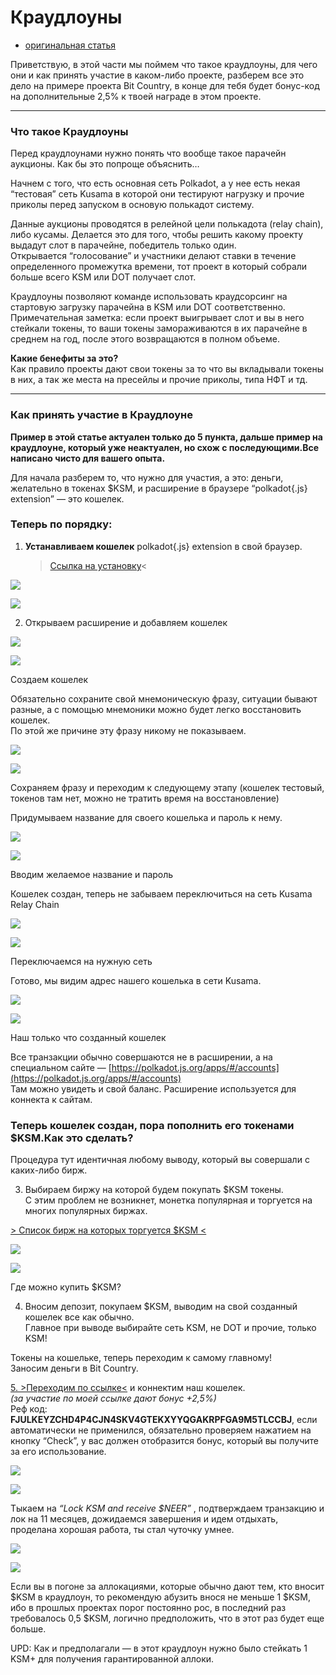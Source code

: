 # Краудлоуны
- [оригинальная статья](https://teletype.in/@greezblog/kraudlouny_3.13)

Приветствую, в этой части мы поймем что такое краудлоуны, для чего они и как принять участие в каком-либо проекте, разберем все это дело на примере проекта Bit Country, в конце для тебя будет бонус-код на дополнительные 2,5% к твоей награде в этом проекте.

---

### **Что такое Краудлоуны**

Перед краудлоунами нужно понять что вообще такое парачейн аукционы. Как бы это попроще объяснить…

Начнем с того, что есть основная сеть Polkadot, а у нее есть некая “тестовая” сеть Kusama в которой они тестируют нагрузку и прочие приколы перед запуском в основую полькадот систему.

Данные аукционы проводятся в релейной цели полькадота (relay chain), либо кусамы. Делается это для того, чтобы решить какому проекту выдадут слот в парачейне, победитель только один.  
Открывается “голосование” и участники делают ставки в течение определенного промежутка времени, тот проект в который собрали больше всего KSM или DOT получает слот.

Краудлоуны позволяют команде использовать краудсорсинг на стартовую загрузку парачейна в KSM или DOT соответственно.  
Примечательная заметка: если проект выигрывает слот и вы в него стейкали токены, то ваши токены замораживаются в их парачейне в среднем на год, после этого возвращаются в полном объеме.

**Какие бенефиты за это?**  
Как правило проекты дают свои токены за то что вы вкладывали токены в них, а так же места на пресейлы и прочие приколы, типа НФТ и тд.

---

### **Как принять участие в Краудлоуне**

**Пример в этой статье актуален только до 5 пункта, дальше пример на краудлоуне, который уже неактуален, но схож с последующими.Все написано чисто для вашего опыта.**

Для начала разберем то, что нужно для участия, а это: деньги, желательно в токенах $KSM, и расширение в браузере “polkadot{.js} extension” — это кошелек.

### Теперь по порядку:

1.  **Устанавливаем кошелек** polkadot{.js} extension в свой браузер.  
    >[Ссылка на установку](https://chrome.google.com/webstore/detail/polkadot%7Bjs%7D-extension/mopnmbcafieddcagagdcbnhejhlodfdd)<

![](https://cdn-images-1.medium.com/max/800/1*XoEADELuWrYLkpTXsRS01g.png)

![](https://cdn-images-1.medium.com/max/800/1*XoEADELuWrYLkpTXsRS01g.png)

2. Открываем расширение и добавляем кошелек

![](https://cdn-images-1.medium.com/max/800/1*hOivZAsbB6JqmYYiWSyiyQ.png)

![](https://cdn-images-1.medium.com/max/800/1*hOivZAsbB6JqmYYiWSyiyQ.png)

Создаем кошелек

Обязательно сохраните свой мнемоническую фразу, ситуации бывают разные, а с помощью мнемоники можно будет легко восстановить кошелек.  
По этой же причине эту фразу никому не показываем.

![](https://cdn-images-1.medium.com/max/800/1*Q2HOvHu4BOfuT6GcPCAAiQ.png)

![](https://cdn-images-1.medium.com/max/800/1*Q2HOvHu4BOfuT6GcPCAAiQ.png)

Сохраняем фразу и переходим к следующему этапу (кошелек тестовый, токенов там нет, можно не тратить время на восстановление)

Придумываем название для своего кошелька и пароль к нему.

![](https://cdn-images-1.medium.com/max/800/1*uVtazXc4kB3BpCeRT8uZtQ.png)

![](https://cdn-images-1.medium.com/max/800/1*uVtazXc4kB3BpCeRT8uZtQ.png)

Вводим желаемое название и пароль

Кошелек создан, теперь не забываем переключиться на сеть Kusama Relay Chain

![](https://cdn-images-1.medium.com/max/800/1*CiluMq0hlDunEz7ZGvx2uA.png)

![](https://cdn-images-1.medium.com/max/800/1*CiluMq0hlDunEz7ZGvx2uA.png)

Переключаемся на нужную сеть

Готово, мы видим адрес нашего кошелька в сети Kusama.

![](https://cdn-images-1.medium.com/max/800/1*01q2mvRTdhYSZO_4e90Hpg.png)

![](https://cdn-images-1.medium.com/max/800/1*01q2mvRTdhYSZO_4e90Hpg.png)

Наш только что созданный кошелек

Все транзакции обычно совершаются не в расширении, а на специальном сайте — [https://polkadot.js.org/apps/#/accounts](https://polkadot.js.org/apps/#/accounts)  
Там можно увидеть и свой баланс. Расширение используется для коннекта к сайтам.

### **Теперь кошелек создан, пора пополнить его токенами $KSM.Как это сделать?**

Процедура тут идентичная любому выводу, который вы совершали с каких-либо бирж.

3. Выбираем биржу на которой будем покупать $KSM токены.  
С этим проблем не возникнет, монетка популярная и торгуется на многих популярных биржах.

[> Список бирж на которых торгуется $KSM <](https://coinmarketcap.com/ru/currencies/kusama/markets/)

![](https://cdn-images-1.medium.com/max/800/1*2NHPNbTwrtCIL6KmgoCHFA.png)

![](https://cdn-images-1.medium.com/max/800/1*2NHPNbTwrtCIL6KmgoCHFA.png)

Где можно купить $KSM?

4. Вносим депозит, покупаем $KSM, выводим на свой созданный кошелек все как обычно.  
Главное при выводе выбирайте сеть KSM, не DOT и прочие, только KSM!

Токены на кошельке, теперь переходим к самому главному!  
Заносим деньги в Bit Country.

[5. >Переходим по ссылке<](https://ksmcrowdloan.bit.country/crowdloan?referralCode=FJULKEYZCHD4P4CJN4SKV4GTEKXYYQGAKRPFGA9M5TLCCBJ) и коннектим наш кошелек.  
_(за участие по моей ссылке дают бонус +2,5%)_  
Реф код: **FJULKEYZCHD4P4CJN4SKV4GTEKXYYQGAKRPFGA9M5TLCCBJ**, если автоматически не применился, обязательно проверяем нажатием на кнопку “Check”, у вас должен отобразится бонус, который вы получите за его использование.

![](https://cdn-images-1.medium.com/max/800/1*NVX3DA2ofgMloNmKIdId0Q.png)

![](https://cdn-images-1.medium.com/max/800/1*NVX3DA2ofgMloNmKIdId0Q.png)

Тыкаем на _“Lock KSM and receive $NEER”_ , подтверждаем транзакцию и лок на 11 месяцев, дожидаемся завершения и идем отдыхать, проделана хорошая работа, ты стал чуточку умнее.

![](https://cdn-images-1.medium.com/max/800/1*pCl1ZFtFCV7DSMGiolL76Q.png)

![](https://cdn-images-1.medium.com/max/800/1*pCl1ZFtFCV7DSMGiolL76Q.png)

Если вы в погоне за аллокациями, которые обычно дают тем, кто вносит $KSM в краудлоун, то рекомендую абузить внося не меньше 1 $KSM, ибо в прошлых проектах порог постоянно рос, в последний раз требовалось 0,5 $KSM, логично предположить, что в этот раз будет еще больше.

UPD: Как и предполагали — в этот краудлоун нужно было стейкать 1 KSM+ для получения гарантированной аллоки.